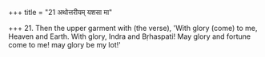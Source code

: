+++
title = "21 अथोत्तरीयम् यशसा मा"

+++
21. Then the upper garment with (the verse), 'With glory (come) to me, Heaven and Earth. With glory, Indra and Bṛhaspati! May glory and fortune come to me! may glory be my lot!'

